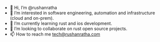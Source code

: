 - 👋 Hi, I’m @rushanratha
- 👀 I’m interested in software engineering, automation and infrastructure (cloud and on-prem).
- 🌱 I’m currently learning rust and ios development.
- 💞️ I’m looking to collaborate on rust open source projects.
- 📫 How to reach me tech@rushanratha.com

<!---
rushanratha/rushanratha is a ✨ special ✨ repository because its `README.md` (this file) appears on your GitHub profile.
You can click the Preview link to take a look at your changes.
--->
